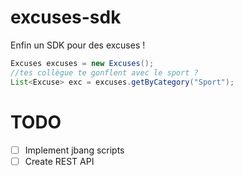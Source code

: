 # excuses-sdk

Enfin un SDK pour des excuses !

```java
Excuses excuses = new Excuses();
//tes collègue te gonflent avec le sport ?
List<Excuse> exc = excuses.getByCategory("Sport");
```


# TODO

- [ ] Implement jbang scripts
- [ ] Create REST API